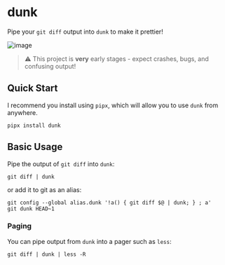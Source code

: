 # dunk

Pipe your `git diff` output into `dunk` to make it prettier!

![image](https://user-images.githubusercontent.com/5740731/162084469-718a8b48-a176-4657-961a-f45e157ff562.png)

> ⚠️ This project is **very** early stages - expect crashes, bugs, and confusing output!

## Quick Start

I recommend you install using `pipx`, which will allow you to use `dunk` from anywhere.

```
pipx install dunk
```

## Basic Usage

Pipe the output of `git diff` into `dunk`:

```
git diff | dunk
```

or add it to git as an alias:
```
git config --global alias.dunk '!a() { git diff $@ | dunk; } ; a'
git dunk HEAD~1
```

### Paging

You can pipe output from `dunk` into a pager such as `less`:

```
git diff | dunk | less -R
```

